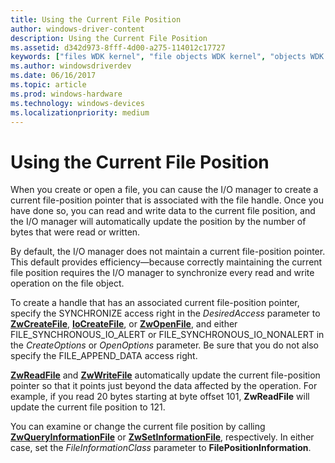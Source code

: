 ```yaml
---
title: Using the Current File Position
author: windows-driver-content
description: Using the Current File Position
ms.assetid: d342d973-8fff-4d00-a275-114012c17727
keywords: ["files WDK kernel", "file objects WDK kernel", "objects WDK file objects", "file handles WDK kernel", "handle to file WDK kernel", "current file positions WDK kernel", "file positions WDK kernel"]
ms.author: windowsdriverdev
ms.date: 06/16/2017
ms.topic: article
ms.prod: windows-hardware
ms.technology: windows-devices
ms.localizationpriority: medium
---
```


# Using the Current File Position





When you create or open a file, you can cause the I/O manager to create a current file-position pointer that is associated with the file handle. Once you have done so, you can read and write data to the current file position, and the I/O manager will automatically update the position by the number of bytes that were read or written.

By default, the I/O manager does not maintain a current file-position pointer. This default provides efficiency—because correctly maintaining the current file position requires the I/O manager to synchronize every read and write operation on the file object.

To create a handle that has an associated current file-position pointer, specify the SYNCHRONIZE access right in the *DesiredAccess* parameter to [**ZwCreateFile**](https://msdn.microsoft.com/library/windows/hardware/ff566424), [**IoCreateFile**](https://msdn.microsoft.com/library/windows/hardware/ff548418), or [**ZwOpenFile**](https://msdn.microsoft.com/library/windows/hardware/ff567011), and either FILE\_SYNCHRONOUS\_IO\_ALERT or FILE\_SYNCHRONOUS\_IO\_NONALERT in the *CreateOptions* or *OpenOptions* parameter. Be sure that you do not also specify the FILE\_APPEND\_DATA access right.

[**ZwReadFile**](https://msdn.microsoft.com/library/windows/hardware/ff567072) and [**ZwWriteFile**](https://msdn.microsoft.com/library/windows/hardware/ff567121) automatically update the current file-position pointer so that it points just beyond the data affected by the operation. For example, if you read 20 bytes starting at byte offset 101, **ZwReadFile** will update the current file position to 121.

You can examine or change the current file position by calling [**ZwQueryInformationFile**](https://msdn.microsoft.com/library/windows/hardware/ff567052) or [**ZwSetInformationFile**](https://msdn.microsoft.com/library/windows/hardware/ff567096), respectively. In either case, set the *FileInformationClass* parameter to **FilePositionInformation**.

 

 




